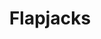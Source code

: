 ---
title: Flapjacks
metadata:
  servings: '16'
  title: Flapjacks
  course: Treat
ingredients:
- name: dates
  amount: some
- name: raisins
  amount: some
- name: sunflower seeds
  amount: some
- name: oats
  amount: 180 g
- name: peanut butter
  amount: 250 g
- name: chia seeds
  amount: some
- name: rice syrup
  amount: 120 g
cookware:
- name: mixing bowl
- name: baking tray
- name: baking paper
steps:
- description: Preheat the oven to 180C then grab a mixing bowl and add in the oats
    and peanut butter. Mix until they're combined.
- description: Then add the rice syrup and fix further. This is the basis for your
    flapjacks.
- description: Now add your toppings. I like raisins, sunflower seeds, chia seeds
    and dates.
- description: Line a baking tray with baking paper and spread the mixture across
    it so it's just under 1cm thick. And put it in the oven for 10 minutes, or until
    slightly golden.
- description: Leave to cool and then slice into 16 even portions.

---
